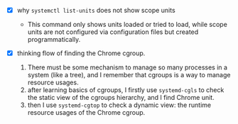 - [x] why `systemctl list-units` does not show scope units
  - This command only shows units loaded or tried to load, while scope units are not configured via configuration files but created programmatically.
		
- [x] thinking flow of finding the Chrome cgroup.
  1. There must be some mechanism to manage so many processes in a system (like a tree), and I remember that cgroups is a way to manage resource usages.
  2. after learning basics of cgroups, I firstly use `systemd-cgls` to check the static view of the cgroups hierarchy, and I find Chrome unit.
  3. then I use `systemd-cgtop` to check a dynamic view: the runtime resource usages of the Chrome cgroup.
<!--stackedit_data:
eyJoaXN0b3J5IjpbLTQ1NzAwMDc1Nl19
-->